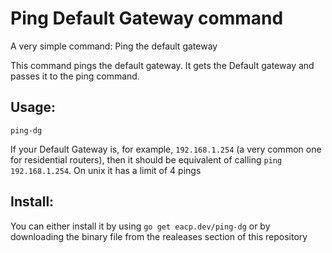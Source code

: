 # Ping Default Gateway command

A very simple command: Ping the default gateway

This command pings the default gateway. It gets the Default gateway and passes it to the ping command.

## Usage:

`ping-dg`

If your Default Gateway is, for example, `192.168.1.254` (a very common one for residential routers), then it should
be equivalent of calling `ping 192.168.1.254`. On unix it has a limit of 4 pings

## Install:

You can either install it by using `go get eacp.dev/ping-dg` or by downloading the binary file from the realeases section of this 
repository
